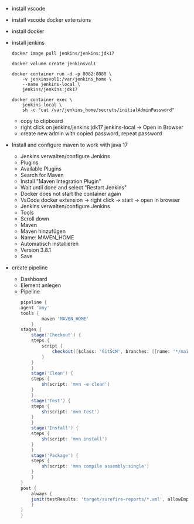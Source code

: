 - install vscode
- install vscode docker extensions
- install docker
- install jenkins

    ```
    docker image pull jenkins/jenkins:jdk17
    ```

    ```
    docker volume create jenkinsvol1  
    ```

    ```
    docker container run -d -p 8082:8080 \ 
        -v jenkinsvol1:/var/jenkins_home \
        --name jenkins-local \
        jenkins/jenkins:jdk17
    ```

    ```
    docker container exec \                
        jenkins-local \
        sh -c "cat /var/jenkins_home/secrets/initialAdminPassword"
    ```
  - copy to clipboard
  - right click on jenkins/jenkins:jdk17 jenkins-local -> Open in Browser
  - create new admin with copied password, repeat password
- Install and configure maven to work with java 17
  - Jenkins verwalten/configure Jenkins
  - Plugins
  - Available Plugins
  - Search for Maven
  - Install "Maven Integration Plugin"
  - Wait until done and select "Restart Jenkins"
  - Docker does not start the container again
  - VsCode docker extension -> right click -> start -> open in browser
  - Jenkins verwalten/configure Jenkins
  - Tools
  - Scroll down
  - Maven
  - Maven hinzufügen
  - Name: MAVEN_HOME
  - Automatisch installieren
  - Version 3.8.1
  - Save
- create pipeline
  - Dashboard
  - Element anlegen
  - Pipeline
    ```groovy
    pipeline {
    agent 'any'
    tools {
            maven 'MAVEN_HOME'
        }
    stages {
        stage('Checkout') {
        steps {
            script {
                checkout([$class: 'GitSCM', branches: [[name: '*/main']], userRemoteConfigs: [[url: 'https://github.com/Feichtmeier/calctests.git']]])
            }
        }
        }
        stage('Clean') {
        steps {
            sh(script: 'mvn -e clean')
        }
        }
        stage('Test') {
        steps {
            sh(script: 'mvn test')
        }
        }
        stage('Install') {
        steps {
            sh(script: 'mvn install')
        }
        }
        stage('Package') {
        steps {
            sh(script: 'mvn compile assembly:single')
        }
        }
    }
    post {
        always {
        junit(testResults: 'target/surefire-reports/*.xml', allowEmptyResults : true)
        }
    }
    }
    ```